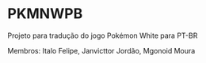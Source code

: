 # PKMNWPB

Projeto para tradução do jogo Pokémon White para PT-BR

Membros: Italo Felipe, Janvicttor Jordão, Mgonoid Moura
